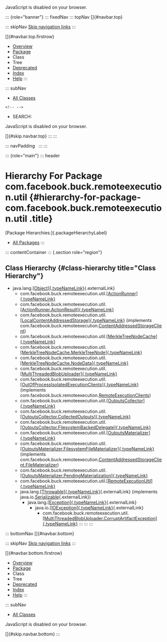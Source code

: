 <div>

JavaScript is disabled on your browser.

</div>

::: {role="banner"}
::: fixedNav
::: topNav
[]{#navbar.top}

::: skipNav
[Skip navigation links](#skip.navbar.top "Skip navigation links")
:::

[]{#navbar.top.firstrow}

-   [Overview](../../../../../index.html)
-   [Package](package-summary.html)
-   Class
-   Tree
-   [Deprecated](../../../../../deprecated-list.html)
-   [Index](../../../../../index-all.html)
-   [Help](../../../../../help-doc.html)
:::

::: subNav
-   [All Classes](../../../../../allclasses.html)

```{=html}
<!-- -->
```
-   SEARCH:

<div>

<div>

JavaScript is disabled on your browser.

</div>

</div>

[]{#skip.navbar.top}
:::
:::

::: navPadding
 
:::
:::

::: {role="main"}
::: header
# Hierarchy For Package com.facebook.buck.remoteexecution.util {#hierarchy-for-package-com.facebook.buck.remoteexecution.util .title}

[Package Hierarchies:]{.packageHierarchyLabel}

-   [All Packages](../../../../../overview-tree.html)
:::

::: contentContainer
::: {.section role="region"}
## Class Hierarchy {#class-hierarchy title="Class Hierarchy"}

-   java.lang.[[Object]{.typeNameLink}](http://docs.oracle.com/javase/7/docs/api/java/lang/Object.html?is-external=true "class or interface in java.lang"){.externalLink}
    -   com.facebook.buck.remoteexecution.util.[[ActionRunner]{.typeNameLink}](ActionRunner.html "class in com.facebook.buck.remoteexecution.util")
    -   com.facebook.buck.remoteexecution.util.[[ActionRunner.ActionResult]{.typeNameLink}](ActionRunner.ActionResult.html "class in com.facebook.buck.remoteexecution.util")
    -   com.facebook.buck.remoteexecution.util.[[LocalContentAddressedStorage]{.typeNameLink}](LocalContentAddressedStorage.html "class in com.facebook.buck.remoteexecution.util")
        (implements
        com.facebook.buck.remoteexecution.[ContentAddressedStorageClient](../ContentAddressedStorageClient.html "interface in com.facebook.buck.remoteexecution"))
    -   com.facebook.buck.remoteexecution.util.[[MerkleTreeNodeCache]{.typeNameLink}](MerkleTreeNodeCache.html "class in com.facebook.buck.remoteexecution.util")
    -   com.facebook.buck.remoteexecution.util.[[MerkleTreeNodeCache.MerkleTreeNode]{.typeNameLink}](MerkleTreeNodeCache.MerkleTreeNode.html "class in com.facebook.buck.remoteexecution.util")
    -   com.facebook.buck.remoteexecution.util.[[MerkleTreeNodeCache.NodeData]{.typeNameLink}](MerkleTreeNodeCache.NodeData.html "class in com.facebook.buck.remoteexecution.util")
    -   com.facebook.buck.remoteexecution.util.[[MultiThreadedBlobUploader]{.typeNameLink}](MultiThreadedBlobUploader.html "class in com.facebook.buck.remoteexecution.util")
    -   com.facebook.buck.remoteexecution.util.[[OutOfProcessIsolatedExecutionClients]{.typeNameLink}](OutOfProcessIsolatedExecutionClients.html "class in com.facebook.buck.remoteexecution.util")
        (implements
        com.facebook.buck.remoteexecution.[RemoteExecutionClients](../RemoteExecutionClients.html "interface in com.facebook.buck.remoteexecution"))
    -   com.facebook.buck.remoteexecution.util.[[OutputsCollector]{.typeNameLink}](OutputsCollector.html "class in com.facebook.buck.remoteexecution.util")
    -   com.facebook.buck.remoteexecution.util.[[OutputsCollector.CollectedOutputs]{.typeNameLink}](OutputsCollector.CollectedOutputs.html "class in com.facebook.buck.remoteexecution.util")
    -   com.facebook.buck.remoteexecution.util.[[OutputsCollector.FilesystemBackedDelegate]{.typeNameLink}](OutputsCollector.FilesystemBackedDelegate.html "class in com.facebook.buck.remoteexecution.util")
    -   com.facebook.buck.remoteexecution.util.[[OutputsMaterializer]{.typeNameLink}](OutputsMaterializer.html "class in com.facebook.buck.remoteexecution.util")
    -   com.facebook.buck.remoteexecution.util.[[OutputsMaterializer.FilesystemFileMaterializer]{.typeNameLink}](OutputsMaterializer.FilesystemFileMaterializer.html "class in com.facebook.buck.remoteexecution.util")
        (implements
        com.facebook.buck.remoteexecution.[ContentAddressedStorageClient.FileMaterializer](../ContentAddressedStorageClient.FileMaterializer.html "interface in com.facebook.buck.remoteexecution"))
    -   com.facebook.buck.remoteexecution.util.[[OutputsMaterializer.PendingMaterialization]{.typeNameLink}](OutputsMaterializer.PendingMaterialization.html "class in com.facebook.buck.remoteexecution.util")
    -   com.facebook.buck.remoteexecution.util.[[RemoteExecutionUtil]{.typeNameLink}](RemoteExecutionUtil.html "class in com.facebook.buck.remoteexecution.util")
    -   java.lang.[[Throwable]{.typeNameLink}](http://docs.oracle.com/javase/7/docs/api/java/lang/Throwable.html?is-external=true "class or interface in java.lang"){.externalLink}
        (implements
        java.io.[Serializable](http://docs.oracle.com/javase/7/docs/api/java/io/Serializable.html?is-external=true "class or interface in java.io"){.externalLink})
        -   java.lang.[[Exception]{.typeNameLink}](http://docs.oracle.com/javase/7/docs/api/java/lang/Exception.html?is-external=true "class or interface in java.lang"){.externalLink}
            -   java.io.[[IOException]{.typeNameLink}](http://docs.oracle.com/javase/7/docs/api/java/io/IOException.html?is-external=true "class or interface in java.io"){.externalLink}
                -   com.facebook.buck.remoteexecution.util.[[MultiThreadedBlobUploader.CorruptArtifactException]{.typeNameLink}](MultiThreadedBlobUploader.CorruptArtifactException.html "class in com.facebook.buck.remoteexecution.util")
:::
:::
:::

::: bottomNav
[]{#navbar.bottom}

::: skipNav
[Skip navigation links](#skip.navbar.bottom "Skip navigation links")
:::

[]{#navbar.bottom.firstrow}

-   [Overview](../../../../../index.html)
-   [Package](package-summary.html)
-   Class
-   Tree
-   [Deprecated](../../../../../deprecated-list.html)
-   [Index](../../../../../index-all.html)
-   [Help](../../../../../help-doc.html)
:::

::: subNav
-   [All Classes](../../../../../allclasses.html)

<div>

<div>

JavaScript is disabled on your browser.

</div>

</div>

[]{#skip.navbar.bottom}
:::
